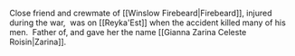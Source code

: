 Close friend and crewmate of [[Winslow Firebeard|Firebeard]], injured during the war,  was on [[Reyka'Est]] when the accident killed many of his men.  Father of, and gave her the name [[Gianna Zarina Celeste Roisin|Zarina]].


